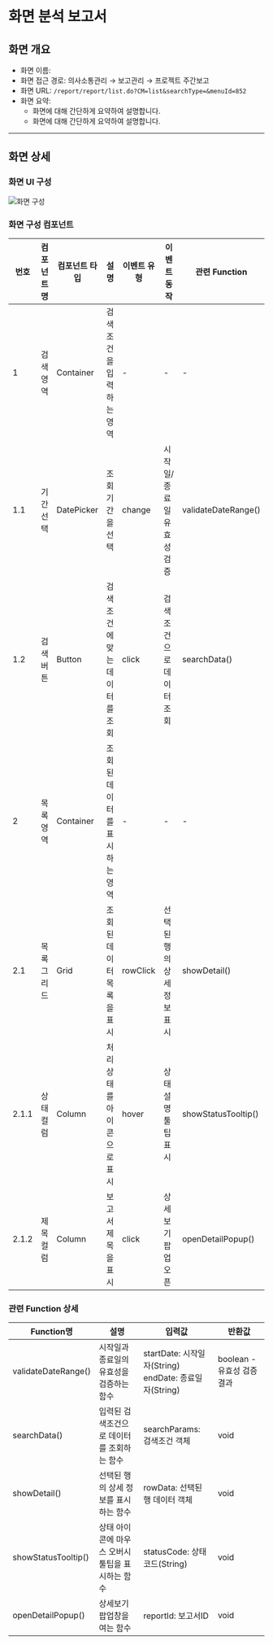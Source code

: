 # 화면 분석 보고서

## 화면 개요

- 화면 이름:
- 화면 접근 경로: 의사소통관리 → 보고관리 → 프로젝트 주간보고
- 화면 URL: `/report/report/list.do?CM=list&searchType=&menuId=852`
- 화면 요약:
    - 화면에 대해 간단하게 요약하여 설명합니다.
    - 화면에 대해 간단하게 요약하여 설명합니다.

---

## 화면 상세

### 화면 UI 구성

![화면 구성](./screenshot_sample.png)

### 화면 구성 컴포넌트

| 번호 | 컴포넌트명 | 컴포넌트 타입 | 설명 | 이벤트 유형 | 이벤트 동작 | 관련 Function |
|------|------------|----------------|------|-------------|-------------|---------------|
| 1 | 검색영역 | Container | 검색 조건을 입력하는 영역 | - | - | - |
| 1.1 | 기간선택 | DatePicker | 조회 기간을 선택 | change | 시작일/종료일 유효성 검증 | validateDateRange() |
| 1.2 | 검색버튼 | Button | 검색 조건에 맞는 데이터를 조회 | click | 검색 조건으로 데이터 조회 | searchData() |
| 2 | 목록영역 | Container | 조회된 데이터를 표시하는 영역 | - | - | - |
| 2.1 | 목록그리드 | Grid | 조회된 데이터 목록을 표시 | rowClick | 선택된 행의 상세정보 표시 | showDetail() |
| 2.1.1 | 상태컬럼 | Column | 처리상태를 아이콘으로 표시 | hover | 상태 설명 툴팁 표시 | showStatusTooltip() |
| 2.1.2 | 제목컬럼 | Column | 보고서 제목을 표시 | click | 상세 보기 팝업 오픈 | openDetailPopup() |

### 관련 Function 상세

| Function명 | 설명 | 입력값 | 반환값 |
|------------|------|--------|---------|
| validateDateRange() | 시작일과 종료일의 유효성을 검증하는 함수 | startDate: 시작일자(String)<br>endDate: 종료일자(String) | boolean - 유효성 검증 결과 |
| searchData() | 입력된 검색조건으로 데이터를 조회하는 함수 | searchParams: 검색조건 객체 | void |
| showDetail() | 선택된 행의 상세 정보를 표시하는 함수 | rowData: 선택된 행 데이터 객체 | void |
| showStatusTooltip() | 상태 아이콘에 마우스 오버시 툴팁을 표시하는 함수 | statusCode: 상태코드(String) | void |
| openDetailPopup() | 상세보기 팝업창을 여는 함수 | reportId: 보고서ID | void |
